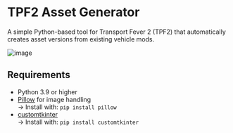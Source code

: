 # TPF2 Asset Generator

A simple Python-based tool for Transport Fever 2 (TPF2) that automatically creates asset versions from existing vehicle mods.

![image](https://github.com/user-attachments/assets/17c931a0-3393-4648-a654-4fbcbc8aba24)



## Requirements

- Python 3.9 or higher
- [Pillow](https://python-pillow.org/) for image handling  
  → Install with: `pip install pillow`
- [customtkinter](https://github.com/TomSchimansky/CustomTkinter)  
  → Install with: `pip install customtkinter`
